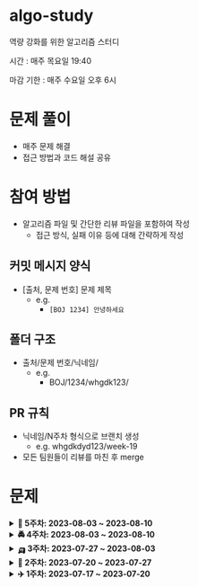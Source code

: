 # algo-study

역량 강화를 위한 알고리즘 스터디

시간 : 매주 목요일 19:40

마감 기한 : 매주 수요일 오후 6시

# 문제 풀이

- 매주 문제 해결
- 접근 방법과 코드 해설 공유

# 참여 방법

- 알고리즘 파일 및 간단한 리뷰 파일을 포함하여 작성
    - 접근 방식, 실패 이유 등에 대해 간략하게 작성

## 커밋 메시지 양식

- [출처, 문제 번호] 문제 제목
    - e.g.
        - `[BOJ 1234] 안녕하세요`

## 폴더 구조

- 출처/문제 번호/닉네임/
    - e.g.
        - BOJ/1234/whgdk123/

## PR 규칙

- 닉네임/N주차 형식으로 브랜치 생성
    - e.g. whgdkdyd123/week-19
- 모든 팀원들이 리뷰를 마친 후 merge

# 문제

<details>
    <summary><strong>🚨 5주차: 2023-08-03 ~ 2023-08-10</strong></summary>
<br/>

|                                                               문제                                                                |
|:-------------------------------------------------------------------------------------------------------------------------------:|
| [\[S/W 문제해결 기본\] 5일차 - Magnetic](https://swexpertacademy.com/main/code/problem/problemDetail.do?contestProbId=AV14hwZqABsCFAYD) |
|                                         [아기 상어](https://www.acmicpc.net/problem/16236)                                          |
|                                         [다리 만들기](https://www.acmicpc.net/problem/2146)                                          |
|                                        [백양로 브레이크](https://www.acmicpc.net/problem/11562)                                        |
|     [\[모의 SW 역량테스트\] 무선 충전](https://swexpertacademy.com/main/code/problem/problemDetail.do?contestProbId=AWXRDL1aeugDFAUo)      |

</details>

<details>
    <summary><strong>🚔 4주차: 2023-08-03 ~ 2023-08-10</strong></summary>
<br/>

|                                                   문제                                                    |
|:-------------------------------------------------------------------------------------------------------:|
|                           [계란으로 계란치기](https://www.acmicpc.net/problem/16987)                            |
|                              [자두 나무](https://www.acmicpc.net/problem/2240)                              |
|                             [인구 이동](https://www.acmicpc.net/problem/16234)                              |
| [등산로 조성](https://swexpertacademy.com/main/code/problem/problemDetail.do?contestProbId=AV5PoOKKAPIDFAUq) |
| [줄기세포배양](https://swexpertacademy.com/main/code/problem/problemDetail.do?contestProbId=AWXRJ8EKe48DFAUo) |

</details>

<details>
    <summary><strong>🛺️ 3주차: 2023-07-27 ~ 2023-08-03</strong></summary>
<br/>

|                                                  문제                                                   |
|:-----------------------------------------------------------------------------------------------------:|
| [교환학생](https://swexpertacademy.com/main/code/problem/problemDetail.do?contestProbId=AXxNn6GaPW4DFASZ) |
|                         [Four Squares](https://www.acmicpc.net/problem/17626)                         |
|                             [촌수계산](https://www.acmicpc.net/problem/2644)                              |
|                             [안전 영역](https://www.acmicpc.net/problem/2468)                             |
|                            [캐슬 디펜스](https://www.acmicpc.net/problem/17135)                            |

</details>

<details>
    <summary><strong>🚗️ 2주차: 2023-07-20 ~ 2023-07-27</strong></summary>
<br/>

|                                                               문제                                                               |
|:------------------------------------------------------------------------------------------------------------------------------:|
|          [재미있는 오셀로 게임](https://swexpertacademy.com/main/code/problem/problemDetail.do?contestProbId=AWQmA4uK8ygDFAXj)          |
| [\[S/W 문제해결 기본\] 1일차 - Flatten](https://swexpertacademy.com/main/code/problem/problemDetail.do?contestProbId=AV139KOaABgCFAYh) |
|           [쇠막대기 자르기](https://swexpertacademy.com/main/code/problem/problemDetail.do?contestProbId=AWVl47b6DGMDFAXm)            |
|           [상호의 배틀필드](https://swexpertacademy.com/main/code/problem/problemDetail.do?contestProbId=AV5LyE7KD2ADFAXc)            |
|                                      [~~괄호 추가하기~~](https://www.acmicpc.net/problem/16637)                                      |
|                                       [배열 돌리기 1](https://www.acmicpc.net/problem/16926)                                        |

</details>

<details>
    <summary><strong>✈️ 1주차: 2023-07-17 ~ 2023-07-20</strong></summary>
<br/>

|                                                              문제                                                              |
|:----------------------------------------------------------------------------------------------------------------------------:|
|           [안경이 없어!](https://swexpertacademy.com/main/code/problem/problemDetail.do?contestProbId=AWl0ZQ8qn7UDFAXz)           |
|          [농작물 수확하기](https://swexpertacademy.com/main/code/problem/problemDetail.do?contestProbId=AV7GLXqKAWYDFAXB)           |
| [\[S/W 문제해결 기본\] 10일차 - 비밀번호](https://swexpertacademy.com/main/code/problem/problemDetail.do?contestProbId=AV14_DEKAJcCFAYD) |
|                                       [영식이와 친구들](https://www.acmicpc.net/problem/1592)                                       |
|                                         [블랙잭](https://www.acmicpc.net/problem/2798)                                          |

</details>
